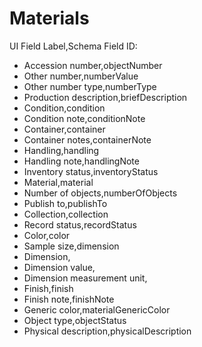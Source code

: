 ﻿# Materials

UI Field Label,Schema Field ID:

- Accession number,objectNumber
- Other number,numberValue
- Other number type,numberType
- Production description,briefDescription
- Condition,condition
- Condition note,conditionNote
- Container,container
- Container notes,containerNote
- Handling,handling
- Handling note,handlingNote
- Inventory status,inventoryStatus
- Material,material
- Number of objects,numberOfObjects
- Publish to,publishTo
- Collection,collection
- Record status,recordStatus
- Color,color
- Sample size,dimension
- Dimension,
- Dimension value,
- Dimension measurement unit,
- Finish,finish
- Finish note,finishNote
- Generic color,materialGenericColor
- Object type,objectStatus
- Physical description,physicalDescription
